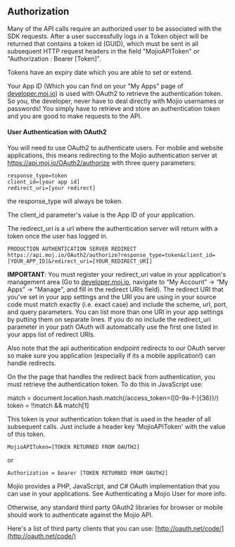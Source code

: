 ## Authorization ##

Many of the API calls require an authorized user to be associated with the SDK requests. After a user successfully logs in a Token object will be returned that contains a token id (GUID), which must be sent in all subsequent HTTP request headers in the field "MojioAPIToken" or "Authorization : Bearer [Token]".

Tokens have an expiry date which you are able to set or extend.

Your App ID (Which you can find on your "My Apps" page of [developer.moj.io](https://developer.moj.io/account/apps)) is used with OAuth2 to retrieve the authentication token. So you, the developer, never have to deal directly with Mojio usernames or passwords! You simply have to retrieve and store an authentication token and you are good to make requests to the API. 


#### User Authentication with OAuth2 ####

You will need to use OAuth2 to authenticate users. For mobile and website applications, this means redirecting to the Mojio authentication server at https://api.moj.io/OAuth2/authorize with three query parameters:

	response_type=token
    client_id=[your app id]
    redirect_uri=[your redirect]

the response_type will always be token.

The client_id parameter's value is the App ID of your application.

The redirect_uri is a url where the authentication server will return with a token once the user has logged in.

	PRODUCTION AUTHENTICATION SERVER REDIRECT 
	https://api.moj.io/OAuth2/authorize?response_type=token&client_id=[YOUR_APP_ID]&redirect_uri=[YOUR_REDIRECT_URI]

**IMPORTANT**: You must register your redirect\_uri value in your application's management area (Go to [developer.moj.io](https://developer.moj.io/account/apps), navigate to “My Account” -> “My Apps” -> "Manage", and fill in the redirect URIs field). The redirect URI that you've set in your app settings and the URI you are using in your source code must match exactly (i.e. exact case) and include the scheme, url, port, and query parameters. You can list more than one URI in your app settings by putting them on separate lines. If you do no include the redirect\_uri parameter in your path OAuth will automatically use the first one listed in your apps list of redirect URIs. 

Also note that the api authentication endpoint redirects to our OAuth server so make sure you application (especially if its a mobile application!) can handle redirects. 

On the the page that handles the redirect back from authentication, you must retrieve the authentication token. To do this in JavaScript use:

match = document.location.hash.match(/access_token=([0-9a-f-]{36})/)
token = !!match && match[1]

This token is your authentication token that is used in the header of all subsequent calls. Just include a header key 'MojioAPIToken' with the value of this token.

	MojioAPIToken=[TOKEN RETURNED FROM OAUTH2]
or 

	Authorization = bearer [TOKEN RETURNED FROM OAUTH2]

Mojio provides a PHP, JavaScript, and C# OAuth implementation that you can use in your applications. See Authenticating a Mojio User for more info.

Otherwise, any standard third party OAuth2 libraries for browser or mobile should work to authenticate against the Mojio API.

Here's a list of third party clients that you can use: [http://oauth.net/code/](http://oauth.net/code/)